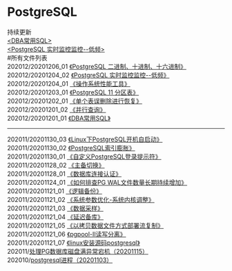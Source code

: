 # PostgreSQL

持续更新  
[<DBA常用SQL>](https://github.com/PGquestions/PostgreSQL/blob/main/202012/20201201_01)  
[<PostgreSQL 实时监控监控--低频>](https://github.com/PGquestions/PostgreSQL/blob/main/202012/20201204_02)  
#所有文件列表  
202012/20201206_01 [《PostgreSQL 二进制、十进制、十六进制》](https://github.com/PGquestions/PostgreSQL/blob/main/202012/20201206_01)  
202012/20201204_02 [《PostgreSQL 实时监控监控--低频》](https://github.com/PGquestions/PostgreSQL/blob/main/202012/20201204_02)  
202012/20201204_01 [《操作系统性能工具》](https://github.com/PGquestions/PostgreSQL/blob/main/202012/20201204_01)  
202012/20201203_01 [《PostgreSQL 11 分区表》](https://github.com/PGquestions/PostgreSQL/blob/main/202012/20201203_01)  
202012/20201202_01 [《单个表误删除进行恢复》](https://github.com/PGquestions/PostgreSQL/blob/main/202012/20201202_01)  
202012/20201201_02 [《并行查询》](https://github.com/PGquestions/PostgreSQL/blob/main/202012/20201201_02)  
202012/20201201_01 [《DBA常用SQL》](https://github.com/PGquestions/PostgreSQL/blob/main/202012/20201201_01)

------------------------------------------------------------
202011/20201130_03 [《Linux下PostgreSQL开机自启动》](https://github.com/PGquestions/PostgreSQL/blob/main/202011/20201130_03)  
202011/20201130_02 [《PostgreSQL索引膨胀》](https://github.com/PGquestions/PostgreSQL/blob/main/202011/20201130_02)  
202011/20201130_01 [《自定义PostgreSQL登录提示符》](https://github.com/PGquestions/PostgreSQL/blob/main/202011/20201130_01)  
202011/20201128_02 [《主备切换》](https://github.com/PGquestions/PostgreSQL/blob/main/202011/20201128_02)  
202011/20201128_01 [《数据库连接认证》](https://github.com/PGquestions/PostgreSQL/blob/main/202011/20201128)  
202011/20201124_01 [《如何排查PG WAL文件数量长期持续增加》](https://github.com/PGquestions/PostgreSQL/blob/main/202011/20201124)  
202011/20201121_01 [《逻辑备份》](https://github.com/PGquestions/PostgreSQL/blob/main/202011/20201121_01)  
202011/20201121_02 [《系统参数优化-系统内核调整》](https://github.com/PGquestions/PostgreSQL/blob/main/202011/20201121_02)  
202011/20201121_03 [《数据采样》](https://github.com/PGquestions/PostgreSQL/blob/main/202011/20201121_03)  
202011/20201121_04 [《延迟备库》](https://github.com/PGquestions/PostgreSQL/blob/main/202011/20201121_04)  
202011/20201121_05 [《以拷贝数据文件方式部署流复制》](https://github.com/PGquestions/PostgreSQL/blob/main/202011/20201121_05)  
202011/20201121_06 [《pgpool-II读写分离》](https://github.com/PGquestions/PostgreSQL/blob/main/202011/20201121_06)  
202011/20201121_07 [《linux安装源码postgresql》](https://github.com/PGquestions/PostgreSQL/blob/main/202011/20201121_07)  
202011/[处理PG数据库磁盘满异常宕机（20201115）](https://github.com/qq1141853053/PostgreSQL/blob/main/202011/%E5%A4%84%E7%90%86PG%E6%95%B0%E6%8D%AE%E5%BA%93%E7%A3%81%E7%9B%98%E6%BB%A1%E5%BC%82%E5%B8%B8%E5%AE%95%E6%9C%BA%EF%BC%8820201115%EF%BC%89)  
202010/[postgresql进程（20201103）](https://github.com/qq1141853053/PostgreSQL/blob/main/202010/postgresql%E8%BF%9B%E7%A8%8B%EF%BC%8820201103%EF%BC%89)
